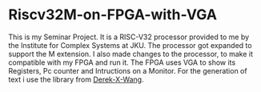 # Riscv32M-on-FPGA-with-VGA

This is my Seminar Project. It is a RISC-V32 processor provided to me by the Institute for Complex Systems at JKU.
The processor got expanded to support the M extension. I also made changes to the processor, to make it compatible with my FPGA and run it. The FPGA uses VGA to show its Registers, Pc counter and Intructions on a Monitor.
For the generation of text i use the library from [Derek-X-Wang](https://github.com/Derek-X-Wang/VGA-Text-Generator).
